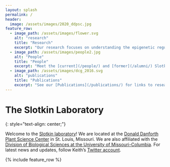 ```yaml
---
layout: splash
permalink: /
header:
  image: /assets/images/2020_ddpsc.jpg
feature_row:
  - image_path: /assets/images/flower.svg
    alt: "research"
    title: "Research"
    excerpt: "Our research focuses on understanding the epigenetic regulation of transposable elements. See [here](/research/) for current research description."
  - image_path: /assets/images/people2.jpg
    alt: "People"
    title: "People"
    excerpt: "Meet the [current](/people/) and [former](/alumni/) Slotkin Lab members!"
  - image_path: /assets/images/dcg_2016.svg
    alt: "publications"
    title: "Publications"
    excerpt: "See our [Publications](/publications/) for links to research articles."
---
```

# The Slotkin Laboratory
{: style="text-align: center;"}

Welcome to the [Slotkin laboratory](https://www.danforthcenter.org/our-work/principal-investigators/r-keith-slotkin/)! We are located at the [Donald Danforth Plant Science Center](https://www.danforthcenter.org) in St. Louis, Missouri. We are also affiliated with the [Division of Biological Sciences at the University of Missouri-Columbia](https://biology.missouri.edu). For latest news and updates, follow Keith’s [Twitter account](https://twitter.com/Slotkin_Lab).

{% include feature_row %}
